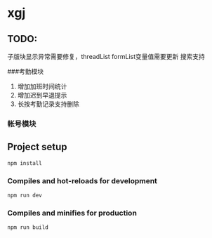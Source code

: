 # xgj

## TODO:
子版块显示异常需要修复，threadList formList变量值需要更新 
搜索支持

###考勤模块 
1.  增加加班时间统计 
2.  增加迟到早退提示
3.  长按考勤记录支持删除

### 帐号模块 

## Project setup
```
npm install
```

### Compiles and hot-reloads for development
```
npm run dev
```

### Compiles and minifies for production
```
npm run build
```